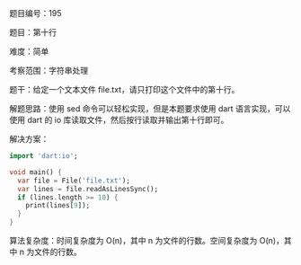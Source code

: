 题目编号：195

题目：第十行

难度：简单

考察范围：字符串处理

题干：给定一个文本文件 file.txt，请只打印这个文件中的第十行。

解题思路：使用 sed 命令可以轻松实现，但是本题要求使用 dart 语言实现，可以使用 dart 的 io 库读取文件，然后按行读取并输出第十行即可。

解决方案：

```dart
import 'dart:io';

void main() {
  var file = File('file.txt');
  var lines = file.readAsLinesSync();
  if (lines.length >= 10) {
    print(lines[9]);
  }
}
```

算法复杂度：时间复杂度为 O(n)，其中 n 为文件的行数。空间复杂度为 O(n)，其中 n 为文件的行数。